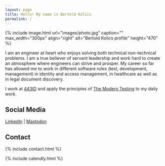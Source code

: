 ```yaml
---
layout: page
title: Hello! My name is Bertold Kolics
permalink: /
---
```


{% include image.html url="images/photo.jpg" caption="" max_width="300px" align="right" alt="Bertold Kolics profile" height="470" %}

I am an engineer at heart who enjoys solving both technical non-technical problems. I am a true believer of servant leadership and work hard to create an atmosphere where engineers can strive and prosper. My career so far has allowed me to work in different software roles (test, development, management) in identity and access management, in healthcare as well as in legal document discovery.

I work at [443ID](https://www.443id.com) and apply the principles of [The Modern Testing](https://moderntesting.org) to my daily work.

## Social Media

[LinkedIn] \| [Mastodon]

[Mastodon]: https://mastodon.sdf.org/web/@bertold
[LinkedIn]: https://linkedin.com/in/bertold

## Contact

{% include contact.html %}

{% include calendly.html %}

